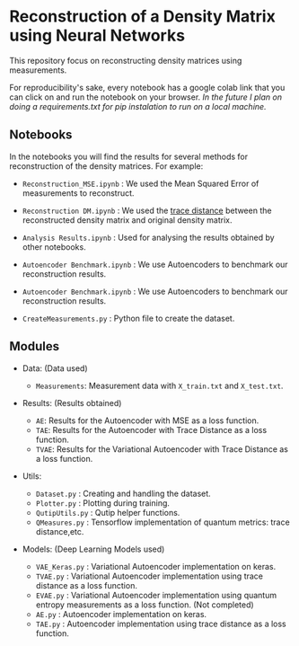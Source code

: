 # Reconstruction of a Density Matrix using Neural Networks

This repository focus on reconstructing density matrices using measurements. 

For reproducibility's sake, every notebook has a google colab link that you can click on and run the notebook on your browser. *In the future I plan on doing a requirements.txt for pip instalation to run on a local machine.*

## Notebooks

In the notebooks you will find the results for several methods for reconstruction of the density matrices. For example:

- `Reconstruction_MSE.ipynb` : We used the Mean Squared Error of measurements to reconstruct. 

- `Reconstruction DM.ipynb` : We used the [trace distance](https://en.wikipedia.org/wiki/Trace_distance) between the reconstructed density matrix and original density matrix.

- `Analysis Results.ipynb` : Used for analysing the results obtained by other notebooks.

- `Autoencoder Benchmark.ipynb` : We use Autoencoders to benchmark our reconstruction results.

- `Autoencoder Benchmark.ipynb` : We use Autoencoders to benchmark our reconstruction results.

- `CreateMeasurements.py` : Python file to create the dataset.



## Modules

- Data: (Data used)
    - `Measurements`: Measurement data with `X_train.txt` and `X_test.txt`.

- Results: (Results obtained)
    - `AE`: Results for the Autoencoder with MSE as a loss function.
    - `TAE`: Results for the Autoencoder with Trace Distance as a loss function.
    - `TVAE`: Results for the Variational Autoencoder with Trace Distance as a loss function.

- Utils: 
    - `Dataset.py` : Creating and handling the dataset.
    - `Plotter.py` : Plotting during training.
    - `QutipUtils.py` : Qutip helper functions.
    - `QMeasures.py` : Tensorflow implementation of quantum metrics: trace distance,etc.
    
- Models: (Deep Learning Models used)
    - `VAE_Keras.py` : Variational Autoencoder implementation on keras.
    - `TVAE.py` : Variational Autoencoder implementation using trace distance as a loss function.
    - `EVAE.py` : Variational Autoencoder implementation using quantum entropy measurements as a loss function. (Not completed)
    - `AE.py` : Autoencoder implementation on keras.
    - `TAE.py` : Autoencoder implementation using trace distance as a loss function.
